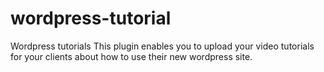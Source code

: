 # wordpress-tutorial
Wordpress tutorials
This plugin enables you to upload your video tutorials for your clients about how to use their new wordpress site.
